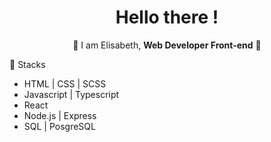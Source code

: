 <h1 align="center">Hello there !</h1>

<p align="center">👾 I am Elisabeth, <strong>Web Developer Front-end</strong> 👾</p>

<p>🔎 Stacks</p> 
<ul>
  <li>HTML | CSS | SCSS</li>
  <li>Javascript | Typescript</li>
  <li>React</li>
  <li>Node.js | Express</li>
  <li>SQL | PosgreSQL</li>
  <liSequelize></li>

  
<!--
**ElisabethFAUJOUR/ElisabethFAUJOUR** is a ✨ _special_ ✨ repository because its `README.md` (this file) appears on your GitHub profile.


Here are some ideas to get you started:

- 🔭 I’m currently working on ...
- 🌱 I’m currently learning ...
- 👯 I’m looking to collaborate on ...
- 🤔 I’m looking for help with ...
- 💬 Ask me about ...
- 📫 How to reach me: ...
- 😄 Pronouns: ...
- ⚡ Fun fact: ...
-->
